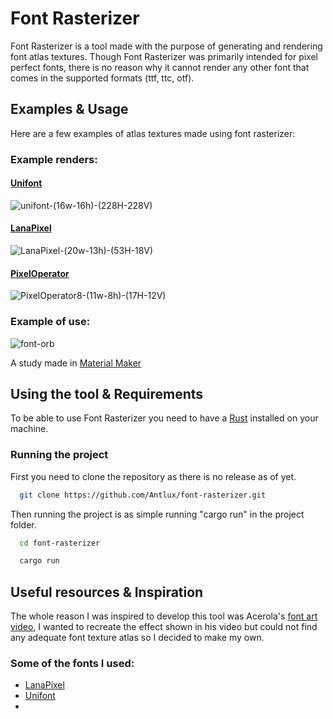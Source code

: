 # Font Rasterizer
Font Rasterizer is a tool made with the purpose of generating and rendering font atlas textures. Though Font Rasterizer was primarily intended for pixel perfect fonts, there is no reason why it cannot render any other font that comes in the supported formats (ttf, ttc, otf).

## Examples & Usage
Here are a few examples of atlas textures made using font rasterizer:

### Example renders:

#### [Unifont](http://czyborra.com/unifont/updates/unifont.ttf)
![unifont-(16w-16h)-(228H-228V)](https://github.com/user-attachments/assets/34fd3007-cefe-4d00-84f0-427498902604)

#### [LanaPixel](https://opengameart.org/content/lanapixel-localization-friendly-pixel-font)
![LanaPixel-(20w-13h)-(53H-18V)](https://github.com/user-attachments/assets/2495817d-2ae0-40d1-8c95-22a6d8b9fa24)

#### [PixelOperator](https://www.dafont.com/pixel-operator.font)
![PixelOperator8-(11w-8h)-(17H-12V)](https://github.com/user-attachments/assets/d39bff3b-a620-4ecf-a637-c7a6b3fe3d67)

### Example of use:

![font-orb](https://github.com/user-attachments/assets/02675c08-e06a-4f6e-8f53-e41d3a0a2b95)

A study made in [Material Maker](https://www.materialmaker.org/)




## Using the tool & Requirements
To be able to use Font Rasterizer you need to have a [Rust](https://www.rust-lang.org) installed on your machine. 

### Running the project
First you need to clone the repository as there is no release as of yet.
```bash
  git clone https://github.com/Antlux/font-rasterizer.git
```
Then running the project is as simple running "cargo run" in the project folder.
```bash
  cd font-rasterizer
```
```bash
  cargo run
```

## Useful resources & Inspiration
The whole reason I was inspired to develop this tool was Acerola's [font art video](https://www.youtube.com/watch?v=gg40RWiaHRY&t=719s), I wanted to recreate the effect shown in his video but could not find any adequate font texture atlas so I decided to make my own.

### Some of the fonts I used:
- [LanaPixel](https://opengameart.org/content/lanapixel-localization-friendly-pixel-font)
- [Unifont](http://czyborra.com/unifont/updates/unifont.ttf)
- 





